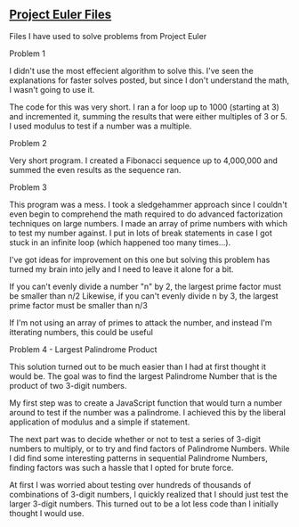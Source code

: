 ## [Project Euler Files](https://dkallen78.github.io/Project-Euler-Files/projectEulerIndex.html)

Files I have used to solve problems from Project Euler

Problem 1

I didn't use the most effecient algorithm to solve this. I've seen the explanations for faster solves posted, but since I don't understand the math, I wasn't going to use it.

The code for this was very short. I ran a for loop up to 1000 (starting at 3) and incremented it, summing the results that were either multiples of 3 or 5. I used modulus to test if a number was a multiple.

Problem 2

Very short program. I created a Fibonacci sequence up to 4,000,000 and summed the even results as the sequence ran. 

Problem 3

This program was a mess. I took a sledgehammer approach since I couldn't even begin to comprehend the math required to do advanced factorization techniques on large numbers. I made an array of prime numbers with which to test my number against. I put in lots of break statements in case I got stuck in an infinite loop (which happened too many times...).

I've got ideas for improvement on this one but solving this problem has turned my brain into jelly and I need to leave it alone for a bit. 

If you can't evenly divide a number "n"  by 2, the largest prime factor must be smaller than n/2
Likewise, if you can't evenly divide n by 3, the largest prime factor must be smaller than n/3

If I'm not using an array of primes to attack the number, and instead I'm itterating numbers, this could be useful

Problem 4 - Largest Palindrome Product

This solution turned out to be much easier than I had at first thought it would be. The goal was to find the largest Palindrome Number that is the product of two 3-digit numbers. 

My first step was to create a JavaScript function that would turn a number around to test if the number was a palindrome. I achieved this by the liberal application of modulus and a simple if statement.

The next part was to decide whether or not to test a series of 3-digit numbers to multiply, or to try and find factors of Palindrome Numbers. While I did find some interesting patterns in sequential Palindrome Numbers, finding factors was such a hassle that I opted for brute force. 

At first I was worried about testing over hundreds of thousands of combinations of 3-digit numbers, I quickly realized that I should just test the larger 3-digit numbers. This turned out to be a lot less code than I initially thought I would use. 
